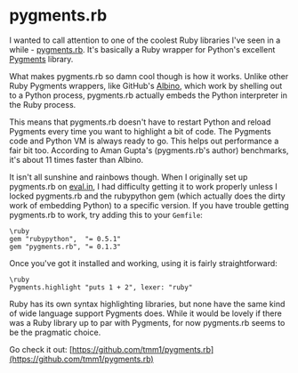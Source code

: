 # pygments.rb

I wanted to call attention to one of the coolest Ruby libraries I've seen in a while - [pygments.rb](https://github.com/tmm1/pygments.rb). It's basically a Ruby wrapper for Python's excellent [Pygments](http://pygments.org/) library.

What makes pygments.rb so damn cool though is how it works. Unlike other Ruby Pygments wrappers, like GitHub's [Albino](https://github.com/github/albino), which work by shelling out to a Python process, pygments.rb actually embeds the Python interpreter in the Ruby process.

This means that pygments.rb doesn't have to restart Python and reload Pygments every time you want to highlight a bit of code. The Pygments code and Python VM is always ready to go. This helps out performance a fair bit too. According to Aman Gupta's (pygments.rb's author) benchmarks, it's about 11 times faster than Albino.

It isn't all sunshine and rainbows though. When I originally set up pygments.rb on [eval.in](http://eval.in), I had difficulty getting it to work properly unless I locked pygments.rb and the rubypython gem (which actually does the dirty work of embedding Python) to a specific version. If you have trouble getting pygments.rb to work, try adding this to your `Gemfile`:

    \ruby
    gem "rubypython",  "= 0.5.1"
    gem "pygments.rb", "= 0.1.3"

Once you've got it installed and working, using it is fairly straightforward:

    \ruby
    Pygments.highlight "puts 1 + 2", lexer: "ruby"

Ruby has its own syntax highlighting libraries, but none have the same kind of wide language support Pygments does. While it would be lovely if there was a Ruby library up to par with Pygments, for now pygments.rb seems to be the pragmatic choice.

Go check it out: [https://github.com/tmm1/pygments.rb](https://github.com/tmm1/pygments.rb)
